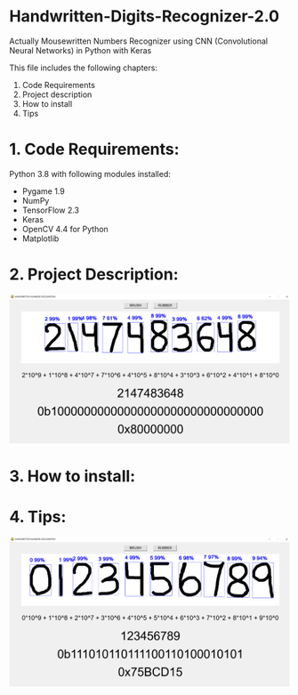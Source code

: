 # Handwritten-Digits-Recognizer-2.0

Actually Mousewritten Numbers Recognizer using CNN (Convolutional Neural Networks) in Python with Keras

This file includes the following chapters:
1. Code Requirements
2. Project description
3. How to install
4. Tips

# 1. Code Requirements:
Python 3.8 with following modules installed:
* Pygame 1.9
* NumPy
* TensorFlow 2.3
* Keras
* OpenCV 4.4 for Python
* Matplotlib

# 2. Project Description:
![Sth](Screenshots//2^31.png)

# 3. How to install:


# 4. Tips:
![Sth](Screenshots//digits.png)
